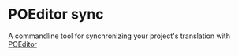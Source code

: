 # POEditor sync

A commandline tool for synchronizing your project's translation with [POEditor](https://poeditor.com/)